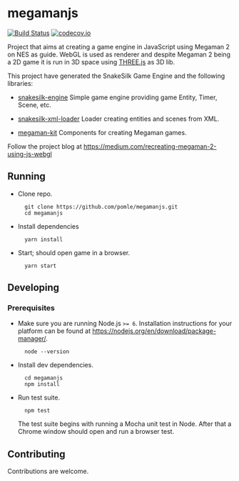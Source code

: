 # megamanjs
[![Build Status](https://travis-ci.org/pomle/megamanjs.svg?branch=master)][1]
[![codecov.io](https://codecov.io/github/pomle/megamanjs/coverage.svg?branch=master)](https://codecov.io/github/pomle/megamanjs?branch=master)

Project that aims at creating a game engine in JavaScript using Megaman 2 on NES as guide. WebGL is used as renderer and despite Megaman 2 being a 2D game it is run in 3D space using [THREE.js](https://github.com/mrdoob/three.js/) as 3D lib.

This project have generated the SnakeSilk Game Engine and the following libraries:
* [snakesilk-engine](https://github.com/snakesilk/snakesilk-engine) 
  Simple game engine providing game Entity, Timer, Scene, etc.

* [snakesilk-xml-loader](https://github.com/snakesilk/snakesilk-xml-loader)
  Loader creating entities and scenes from XML.

* [megaman-kit](https://github.com/snakesilk/megaman-kit)
  Components for creating Megaman games.

Follow the project blog at https://medium.com/recreating-megaman-2-using-js-webgl

## Running

* Clone repo.

        git clone https://github.com/pomle/megamanjs.git
        cd megamanjs

* Install dependencies

        yarn install

* Start; should open game in a browser.

        yarn start


## Developing

### Prerequisites

* Make sure you are running Node.js `>= 6`. Installation instructions for your platform can be found at https://nodejs.org/en/download/package-manager/.

        node --version

* Install dev dependencies.

        cd megamanjs
        npm install

* Run test suite.

        npm test

    The test suite begins with running a Mocha unit test in Node. After that a Chrome window should open and run a browser test.


## Contributing

Contributions are welcome.

[1]: https://travis-ci.org/pomle/megamanjs
